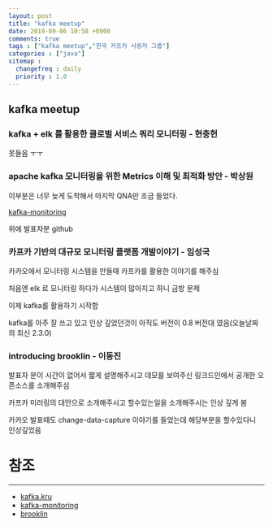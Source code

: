 ```yaml
---
layout: post
title: "kafka meetup"
date: 2019-09-06 10:58 +0900
comments: true
tags : ["kafka meetup","한국 카프카 사용자 그룹"]
categories : ["java"]
sitemap :
  changefreq : daily
  priority : 1.0
---
```

 
## kafka meetup

### kafka + elk 를 활용한 클로벌 서비스 쿼리 모니터링 - 현충헌
못들음 ㅜㅜ
### apache kafka 모니터링을 위한 Metrics 이해 및 최적화 방안 - 박상원

이부분은 너무 늦게 도착해서 마지막 QNA만 조금 들었다.

[kafka-monitoring](https://github.com/freepsw/kafka-monitoring)

위에 발표자분 github

### 카프카 기반의 대규모 모니터링 플랫폼 개발이야기 - 임성국

카카오에서 모니터링 시스템을 만들때 카프카를 활용한 이야기를 해주심

처음엔 elk 로 모니터링 하다가 시스템이 많아지고 하니 금방 문제 

이제 kafka를 활용하기 시작함

kafka를 아주 잘 쓰고 있고 인상 깊었던것이 아직도 버전이 0.8 버전대 였음(오늘날짜의 최신 2.3.0)

### introducing brooklin - 이동진

발표자 분이 시간이 없어서 짧게 설명해주시고 데모를 보여주신 링크드인에서 공개한 오픈소스를 소개해주심

카프카 미러링의 대안으로 소개해주시고 할수있는일을 소개해주시는 인상 깊게 봄

카카오 발표때도 change-data-capture 이야기를 들었는데 해당부분을 할수있다니 인상깊었음


# 참조
----- 
* [kafka.kru](https://www.facebook.com/groups/kafka.kru/)
* [kafka-monitoring](https://github.com/freepsw/kafka-monitoring)
* [brooklin](https://github.com/linkedin/brooklin)